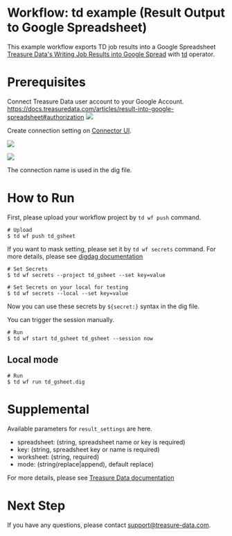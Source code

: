 # Workflow: td example (Result Output to Google Spreadsheet)

This example workflow exports TD job results into a Google Spreadsheet [Treasure Data's Writing Job Results into Google Spread](https://docs.treasuredata.com/articles/result-into-google-spreadsheet) with [td](http://docs.digdag.io/operators/td.html) operator.

# Prerequisites

Connect Treasure Data user account to your Google Account.
https://docs.treasuredata.com/articles/result-into-google-spreadsheet#authorization
![](https://t.gyazo.com/teams/treasure-data/0c86ab5766e404f4b4298d3151c5a790.png)

Create connection setting on [Connector UI](https://console.treasuredata.com/app/connections).

![](https://t.gyazo.com/teams/treasure-data/0570c45ad9128cdea82b8cdbbbf23371.png)

![](https://t.gyazo.com/teams/treasure-data/840088cd65db23178651dcd8d85567c3.png)

The connection name is used in the dig file.

# How to Run

First, please upload your workflow project by `td wf push` command.

    # Upload
    $ td wf push td_gsheet

If you want to mask setting, please set it by `td wf secrets` command. For more details, please see [digdag documentation](http://docs.digdag.io/command_reference.html#secrets)

    # Set Secrets
    $ td wf secrets --project td_gsheet --set key=value

    # Set Secrets on your local for testing
    $ td wf secrets --local --set key=value

Now you can use these secrets by `${secret:}` syntax in the dig file.

You can trigger the session manually.

    # Run
    $ td wf start td_gsheet td_gsheet --session now

## Local mode

    # Run
    $ td wf run td_gsheet.dig

# Supplemental

Available parameters for `result_settings` are here.

- spreadsheet: (string, spreadsheet name or key is required)
- key: (string, spreadsheet key or name is required)
- worksheet: (string, required)
- mode: (string(replace|append), default replace)

For more details, please see [Treasure Data documentation](https://docs.treasuredata.com/articles/result-into-google-spreadsheet)

# Next Step

If you have any questions, please contact support@treasure-data.com.
